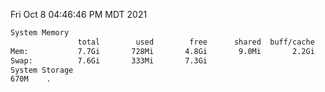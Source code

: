Fri Oct  8 04:46:46 PM MDT 2021
```bash
System Memory
               total        used        free      shared  buff/cache   available
Mem:           7.7Gi       728Mi       4.8Gi       9.0Mi       2.2Gi       6.6Gi
Swap:          7.6Gi       333Mi       7.3Gi
System Storage
670M	.
```
